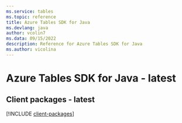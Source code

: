 ```yaml
---
ms.service: tables
ms.topic: reference
title: Azure Tables SDK for Java
ms.devlang: java
author: vcolin7
ms.data: 09/15/2022
description: Reference for Azure Tables SDK for Java
ms.author: vicolina
---
```

# Azure Tables SDK for Java - latest

## Client packages - latest
[!INCLUDE [client-packages](tables-client-index.md)]